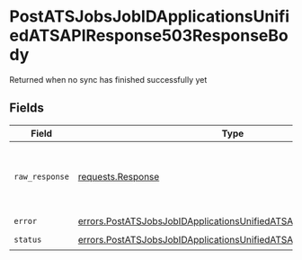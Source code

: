 # PostATSJobsJobIDApplicationsUnifiedATSAPIResponse503ResponseBody

Returned when no sync has finished successfully yet


## Fields

| Field                                                                                                                                                  | Type                                                                                                                                                   | Required                                                                                                                                               | Description                                                                                                                                            |
| ------------------------------------------------------------------------------------------------------------------------------------------------------ | ------------------------------------------------------------------------------------------------------------------------------------------------------ | ------------------------------------------------------------------------------------------------------------------------------------------------------ | ------------------------------------------------------------------------------------------------------------------------------------------------------ |
| `raw_response`                                                                                                                                         | [requests.Response](https://requests.readthedocs.io/en/latest/api/#requests.Response)                                                                  | :heavy_minus_sign:                                                                                                                                     | Raw HTTP response; suitable for custom response parsing                                                                                                |
| `error`                                                                                                                                                | [errors.PostATSJobsJobIDApplicationsUnifiedATSAPIResponse503Error](../../models/errors/postatsjobsjobidapplicationsunifiedatsapiresponse503error.md)   | :heavy_check_mark:                                                                                                                                     | N/A                                                                                                                                                    |
| `status`                                                                                                                                               | [errors.PostATSJobsJobIDApplicationsUnifiedATSAPIResponse503Status](../../models/errors/postatsjobsjobidapplicationsunifiedatsapiresponse503status.md) | :heavy_check_mark:                                                                                                                                     | N/A                                                                                                                                                    |